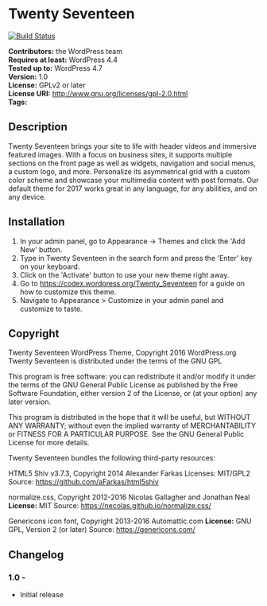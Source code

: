 # Twenty Seventeen

[![Build Status](https://travis-ci.org/WordPress/twentyseventeen.svg?branch=master)](https://travis-ci.org/WordPress/twentyseventeen)

**Contributors:** the WordPress team  
**Requires at least:** WordPress 4.4  
**Tested up to:** WordPress 4.7  
**Version:** 1.0  
**License:** GPLv2 or later  
**License URI:** http://www.gnu.org/licenses/gpl-2.0.html  
**Tags:**  


## Description

Twenty Seventeen brings your site to life with header videos and immersive featured images. With a focus on business sites, it supports multiple sections on the front page as well as widgets, navigation and social menus, a custom logo, and more. Personalize its asymmetrical grid with a custom color scheme and showcase your multimedia content with post formats. Our default theme for 2017 works great in any language, for any abilities, and on any device.


## Installation

1. In your admin panel, go to Appearance -> Themes and click the 'Add New' button.
2. Type in Twenty Seventeen in the search form and press the 'Enter' key on your keyboard.
3. Click on the 'Activate' button to use your new theme right away.
4. Go to https://codex.wordpress.org/Twenty_Seventeen for a guide on how to customize this theme.
5. Navigate to Appearance > Customize in your admin panel and customize to taste.


## Copyright

Twenty Seventeen WordPress Theme, Copyright 2016 WordPress.org
Twenty Seventeen is distributed under the terms of the GNU GPL

This program is free software: you can redistribute it and/or modify
it under the terms of the GNU General Public License as published by
the Free Software Foundation, either version 2 of the License, or
(at your option) any later version.

This program is distributed in the hope that it will be useful,
but WITHOUT ANY WARRANTY; without even the implied warranty of
MERCHANTABILITY or FITNESS FOR A PARTICULAR PURPOSE. See the
GNU General Public License for more details.

Twenty Seventeen bundles the following third-party resources:

HTML5 Shiv v3.7.3, Copyright 2014 Alexander Farkas
Licenses: MIT/GPL2
Source: https://github.com/aFarkas/html5shiv

normalize.css, Copyright 2012-2016 Nicolas Gallagher and Jonathan Neal
**License:** MIT
Source: https://necolas.github.io/normalize.css/

Genericons icon font, Copyright 2013-2016 Automattic.com
**License:** GNU GPL, Version 2 (or later)
Source: https://genericons.com/


## Changelog


### 1.0 -
* Initial release
